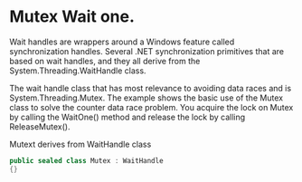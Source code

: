 # Mutex Wait one.

Wait handles are wrappers around a Windows feature called synchronization handles. Several .NET synchronization primitives that are based on wait handles, and they all derive from the System.Threading.WaitHandle class. 

The wait handle class that has most relevance to avoiding data races and is System.Threading.Mutex. 
The example shows the basic use of the Mutex class to solve the counter data race problem. You acquire the lock on Mutex by calling the WaitOne() method and release the lock by calling ReleaseMutex().

Mutext derives from WaitHandle class

```cs
public sealed class Mutex : WaitHandle
{}
```